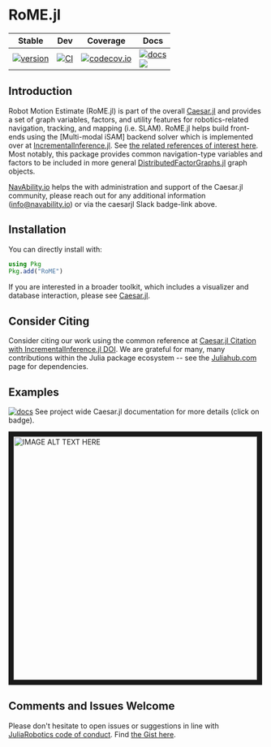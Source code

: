 # RoME.jl

| Stable | Dev | Coverage | Docs |
|--------|-----|----------|------|
| [![version][rjl-stable]][rjl-releases] | [![CI][rjl-ci-img]][rjl-ci-url] | [![codecov.io][rjl-cov-img]][rjl-cov-url] | [![docs][docs-shield]][caesar-docs] <br> [![][caesar-slack-badge]][caesar-slack] |


## Introduction

Robot Motion Estimate (RoME.jl) is part of the overall [Caesar.jl](https://www.github.com/JuliaRobotics/Caesar.jl) and provides a set of graph variables, factors, and utility features for robotics-related navigation, tracking, and mapping (i.e. SLAM).  RoME.jl helps build front-ends using the [Multi-modal iSAM] backend solver which is implemented over at [IncrementalInference.jl](https://github.com/JuliaRobotics/IncrementalInference.jl).  See [the related references of interest here](http://www.juliarobotics.org/Caesar.jl/latest/refs/literature/).  Most notably, this package provides common navigation-type variables and factors to be included in more general [DistributedFactorGraphs.jl](https://github.com/JuliaRobotics/DistributedFactorGraphs.jl) graph objects.

[NavAbility.io](http://www.navability.io) helps the with administration and support of the Caesar.jl community, please reach out for any additional information (info@navability.io) or via the caesarjl Slack badge-link above.
## Installation

You can directly install with:

```julia
using Pkg
Pkg.add("RoME")
```

If you are interested in a broader toolkit, which includes a visualizer and database interaction, please see [Caesar.jl](https://github.com/dehann/Caesar.jl).

## Consider Citing

Consider citing our work using the common reference at [Caesar.jl Citation with IncrementalInference.jl DOI](https://github.com/JuliaRobotics/Caesar.jl#contributors).  We are grateful for many, many contributions within the Julia package ecosystem -- see the [Juliahub.com](https://juliahub.com/ui/Packages/RoME/VVxXB) page for dependencies.

## Examples

[![docs][docs-shield]][caesar-docs]
See project wide Caesar.jl documentation for more details (click on badge).

<a href="https://vimeo.com/190052649" target="_blank"><img src="https://raw.githubusercontent.com/JuliaRobotics/IncrementalInference.jl/master/doc/images/mmisamvid01.gif" alt="IMAGE ALT TEXT HERE" width="480" border="10" /></a>

## Comments and Issues Welcome

Please don't hesitate to open issues or suggestions in line with [JuliaRobotics code of conduct](https://github.com/JuliaRobotics/administration/blob/master/code_of_conduct.md).  Find [the Gist here](https://gist.github.com/dehann/5f943d833f5fb06f4e00a2f4fb9f945a).


[rjl-url]: http://www.github.com/JuliaRobotics/RoME.jl
[rjl-cov-img]: https://codecov.io/github/JuliaRobotics/RoME.jl/coverage.svg?branch=master
[rjl-cov-url]: https://codecov.io/github/JuliaRobotics/RoME.jl?branch=master
[rjl-ci-img]: https://github.com/JuliaRobotics/RoME.jl/actions/workflows/ci.yml/badge.svg
[rjl-ci-url]: https://github.com/JuliaRobotics/RoME.jl/actions/workflows/ci.yml
[rjl-stable]: https://juliahub.com/docs/RoME/version.svg
[rjl-milestones]: https://github.com/JuliaRobotics/RoME.jl/milestones
[rjl-releases]: https://github.com/JuliaRobotics/RoME.jl/releases
[rjl-juliahub]: https://juliahub.com/ui/Packages/RoME/VVxXB


[docs-shield]: https://img.shields.io/badge/docs-latest-blue.svg
[caesar-docs]: http://juliarobotics.github.io/Caesar.jl/latest/
[caesar-slack-badge]: https://img.shields.io/badge/Caesarjl-Slack-green.svg?style=popout
[caesar-slack]: https://join.slack.com/t/caesarjl/shared_invite/zt-ucs06bwg-y2tEbddwX1vR18MASnOLsw
